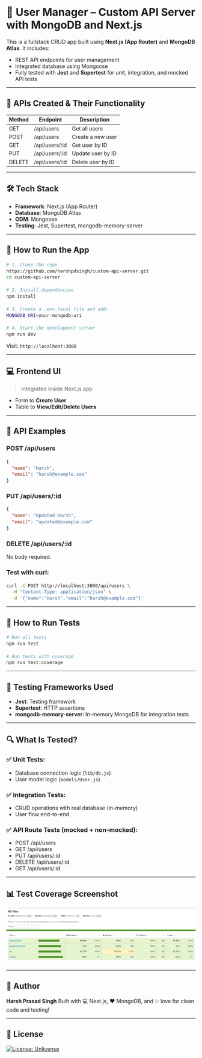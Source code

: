 # 🔐 User Manager – Custom API Server with MongoDB and Next.js

This is a fullstack CRUD app built using **Next.js (App Router)** and **MongoDB Atlas**. It includes:

* REST API endpoints for user management
* Integrated database using Mongoose
* Fully tested with **Jest** and **Supertest** for unit, integration, and mocked API tests

---

## 📌 APIs Created & Their Functionality

| Method | Endpoint        | Description       |
| ------ | --------------- | ----------------- |
| GET    | /api/users      | Get all users     |
| POST   | /api/users      | Create a new user |
| GET    | /api/users/\:id | Get user by ID    |
| PUT    | /api/users/\:id | Update user by ID |
| DELETE | /api/users/\:id | Delete user by ID |

---

## 🛠️ Tech Stack

* **Framework**: Next.js (App Router)
* **Database**: MongoDB Atlas
* **ODM**: Mongoose
* **Testing**: Jest, Supertest, mongodb-memory-server

---

## 🤝 How to Run the App

```bash
# 1. Clone the repo
https://github.com/harshpdsingh/custom-api-server.git
cd custom-api-server

# 2. Install dependencies
npm install

# 3. Create a .env.local file and add:
MONGODB_URI=your-mongodb-uri

# 4. Start the development server
npm run dev
```

Visit: `http://localhost:3000`

---

## 💻 Frontend UI

> Integrated inside Next.js app

* Form to **Create User**
* Table to **View/Edit/Delete Users**

---

## 🔢 API Examples

### POST /api/users

```json
{
  "name": "Harsh",
  "email": "harsh@example.com"
}
```

### PUT /api/users/\:id

```json
{
  "name": "Updated Harsh",
  "email": "updated@example.com"
}
```

### DELETE /api/users/\:id

No body required.

### Test with curl:

```bash
curl -X POST http://localhost:3000/api/users \
  -H "Content-Type: application/json" \
  -d '{"name":"Harsh","email":"harsh@example.com"}'
```

---

## 🔮 How to Run Tests

```bash
# Run all tests
npm run test

# Run tests with coverage
npm run test:coverage
```

---

## 🌟 Testing Frameworks Used

* **Jest**: Testing framework
* **Supertest**: HTTP assertions
* **mongodb-memory-server**: In-memory MongoDB for integration tests

---

## 🔍 What Is Tested?

### ✅ Unit Tests:

* Database connection logic (`lib/db.js`)
* User model logic (`models/User.js`)

### ✅ Integration Tests:

* CRUD operations with real database (in-memory)
* User flow end-to-end

### ✅ API Route Tests (mocked + non-mocked):

* POST /api/users
* GET /api/users
* PUT /api/users/\:id
* DELETE /api/users/\:id
* GET /api/users/\:id

---

## 📊 Test Coverage Screenshot

![Test Coverage](./coverage/coverage-summary.png)


---

## 👤 Author

**Harsh Prasad Singh**
Built with 💻 Next.js, ❤️ MongoDB, and ✨ love for clean code and testing!

---

## 📜 License

[![License: Unlicense](https://img.shields.io/badge/license-Unlicense-blue.svg)](./UNLICENSE)
